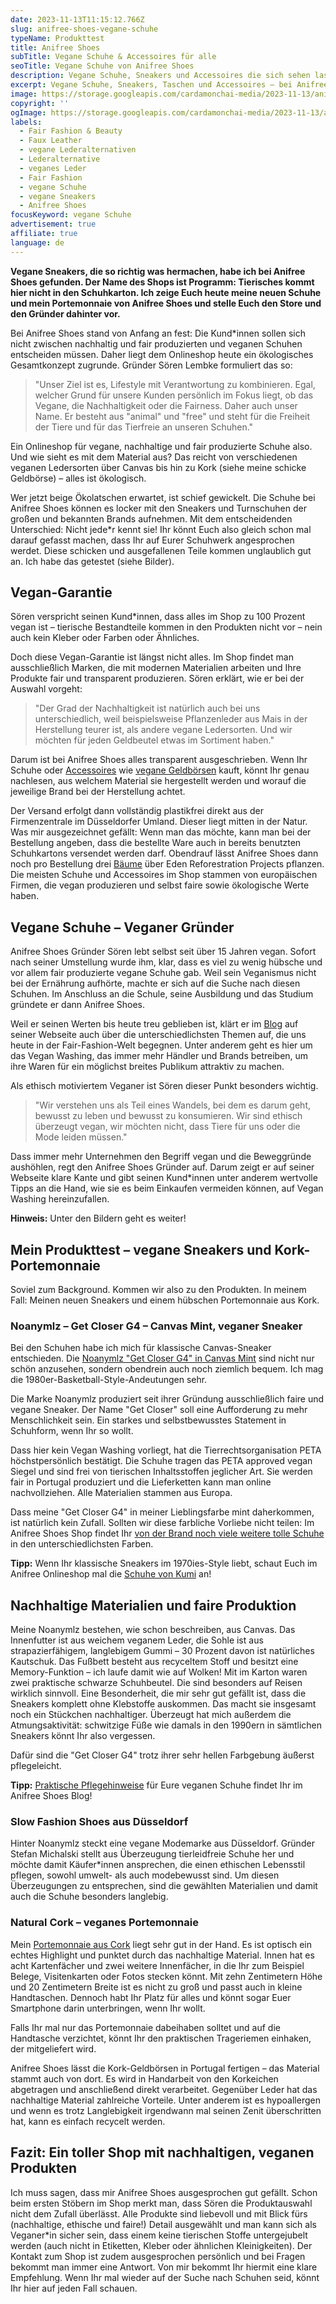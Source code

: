 ```yaml
---
date: 2023-11-13T11:15:12.766Z
slug: anifree-shoes-vegane-schuhe
typeName: Produkttest
title: Anifree Shoes
subTitle: Vegane Schuhe & Accessoires für alle
seoTitle: Vegane Schuhe von Anifree Shoes
description: Vegane Schuhe, Sneakers und Accessoires die sich sehen lassen können und das auch noch in nachhaltig? Hier bekommt Ihr alle Infos über den Anifree Shoes Shop.
excerpt: Vegane Schuhe, Sneakers, Taschen und Accessoires – bei Anifree Shoes aus Düsseldorf gibt es das alles auch mit einem echten Nachhaltigkeitsapekt und garantiert ohne Vegan Washing. Ich stelle Euch das Unternehmen und den Gründer dahinter vor.
image: https://storage.googleapis.com/cardamonchai-media/2023-11-13/anifree-shoes-18-jpg-imagine-080808_6e6763_2048_1536/640.webp
copyright: ''
ogImage: https://storage.googleapis.com/cardamonchai-media/2023-11-13/anifree-shoes-og-jpg-imagine-080808_716c69_1200_628/640.webp
labels:
  - Fair Fashion & Beauty
  - Faux Leather
  - vegane Lederalternativen
  - Lederalternative
  - veganes Leder
  - Fair Fashion
  - vegane Schuhe
  - vegane Sneakers
  - Anifree Shoes
focusKeyword: vegane Schuhe
advertisement: true
affiliate: true
language: de
---
```


**Vegane Sneakers, die so richtig was hermachen, habe ich bei Anifree Shoes gefunden. Der Name des Shops ist Programm: Tierisches kommt hier nicht in den Schuhkarton. Ich zeige Euch heute meine neuen Schuhe und mein Portemonnaie von Anifree Shoes und stelle Euch den Store und den Gründer dahinter vor.**

Bei Anifree Shoes stand von Anfang an fest: Die Kund\*innen sollen sich nicht zwischen nachhaltig und fair produzierten und veganen Schuhen entscheiden müssen. Daher liegt dem Onlineshop heute ein ökologisches Gesamtkonzept zugrunde. Gründer Sören Lembke formuliert das so:

> "Unser Ziel ist es, Lifestyle mit Verantwortung zu kombinieren. Egal, welcher Grund für unsere Kunden persönlich im Fokus liegt, ob das Vegane, die Nachhaltigkeit oder die Fairness. Daher auch unser Name. Er besteht aus "animal" und "free" und steht für die Freiheit der Tiere und für das Tierfreie an unseren Schuhen."

Ein Onlineshop für vegane, nachhaltige und fair produzierte Schuhe also. Und wie sieht es mit dem Material aus? Das reicht von verschiedenen veganen Ledersorten über Canvas bis hin zu Kork (siehe meine schicke Geldbörse) – alles ist ökologisch.

Wer jetzt beige Ökolatschen erwartet, ist schief gewickelt. Die Schuhe bei Anifree Shoes können es locker mit den Sneakers und Turnschuhen der großen und bekannten Brands aufnehmen. Mit dem entscheidenden Unterschied: Nicht jede\*r kennt sie! Ihr könnt Euch also gleich schon mal darauf gefasst machen, dass Ihr auf Eurer Schuhwerk angesprochen werdet. Diese schicken und ausgefallenen Teile kommen unglaublich gut an. Ich habe das getestet (siehe Bilder).

## Vegan-Garantie

Sören verspricht seinen Kund\*innen, dass alles im Shop zu 100 Prozent vegan ist – tierische Bestandteile kommen in den Produkten nicht vor – nein auch kein Kleber oder Farben oder Ähnliches.

Doch diese Vegan-Garantie ist längst nicht alles. Im Shop findet man ausschließlich Marken, die mit modernen Materialien arbeiten und Ihre Produkte fair und transparent produzieren. Sören erklärt, wie er bei der Auswahl vorgeht:

> "Der Grad der Nachhaltigkeit ist natürlich auch bei uns unterschiedlich, weil beispielsweise Pflanzenleder aus Mais in der Herstellung teurer ist, als andere vegane Ledersorten. Und wir möchten für jeden Geldbeutel etwas im Sortiment haben."

Darum ist bei Anifree Shoes alles transparent ausgeschrieben. Wenn Ihr Schuhe oder [Accessoires](https://tidd.ly/3QzsbFf) wie [vegane Geldbörsen](https://tidd.ly/3FXplFm) kauft, könnt Ihr genau nachlesen, aus welchem Material sie hergestellt werden und worauf die jeweilige Brand bei der Herstellung achtet.

Der Versand erfolgt dann vollständig plastikfrei direkt aus der Firmenzentrale im Düsseldorfer Umland. Dieser liegt mitten in der Natur. Was mir ausgezeichnet gefällt: Wenn man das möchte, kann man bei der Bestellung angeben, dass die bestellte Ware auch in bereits benutzten Schuhkartons versendet werden darf. Obendrauf lässt Anifree Shoes dann noch pro Bestellung drei [Bäume](https://tidd.ly/3QW1dZW) über Eden Reforestration Projects pflanzen. Die meisten Schuhe und Accessoires im Shop stammen von europäischen Firmen, die vegan produzieren und selbst faire sowie ökologische Werte haben.

## Vegane Schuhe – Veganer Gründer

Anifree Shoes Gründer Sören lebt selbst seit über 15 Jahren vegan. Sofort nach seiner Umstellung wurde ihm, klar, dass es viel zu wenig hübsche und vor allem fair produzierte vegane Schuhe gab. Weil sein Veganismus nicht bei der Ernährung aufhörte, machte er sich auf die Suche nach diesen Schuhen. Im Anschluss an die Schule, seine Ausbildung und das Studium gründete er dann Anifree Shoes.

Weil er seinen Werten bis heute treu geblieben ist, klärt er im [Blog](https://tidd.ly/3SCiCIg) auf seiner Webseite auch über die unterschiedlichsten Themen auf, die uns heute in der Fair-Fashion-Welt begegnen. Unter anderem geht es hier um das Vegan Washing, das immer mehr Händler und Brands betreiben, um ihre Waren für ein möglichst breites Publikum attraktiv zu machen.

Als ethisch motiviertem Veganer ist Sören dieser Punkt besonders wichtig.

> "Wir verstehen uns als Teil eines Wandels, bei dem es darum geht, bewusst zu leben und bewusst zu konsumieren. Wir sind ethisch überzeugt vegan, wir möchten nicht, dass Tiere für uns oder die Mode leiden müssen."

Dass immer mehr Unternehmen den Begriff vegan und die Beweggründe aushöhlen, regt den Anifree Shoes Gründer auf. Darum zeigt er auf seiner Webseite klare Kante und gibt seinen Kund\*innen unter anderem wertvolle Tipps an die Hand, wie sie es beim Einkaufen vermeiden können, auf Vegan Washing hereinzufallen.

**Hinweis:** Unter den Bildern geht es weiter!

<Gallery name="2023-11-anifree-shoes-1" />

## Mein Produkttest – vegane Sneakers und Kork-Portemonnaie

Soviel zum Background. Kommen wir also zu den Produkten. In meinem Fall: Meinen neuen Sneakers und einem hübschen Portemonnaie aus Kork.

### Noanymlz – Get Closer G4 – Canvas Mint, veganer Sneaker

Bei den Schuhen habe ich mich für klassische Canvas-Sneaker entschieden. Die [Noanymlz "Get Closer G4" in Canvas Mint](https://tidd.ly/3SGj2gO) sind nicht nur schön anzusehen, sondern obendrein auch noch ziemlich bequem. Ich mag die 1980er-Basketball-Style-Andeutungen sehr.

Die Marke Noanymlz produziert seit ihrer Gründung ausschließlich faire und vegane Sneaker. Der Name "Get Closer" soll eine Aufforderung zu mehr Menschlichkeit sein. Ein starkes und selbstbewusstes Statement in Schuhform, wenn Ihr so wollt.

Dass hier kein Vegan Washing vorliegt, hat die Tierrechtsorganisation PETA höchstpersönlich bestätigt. Die Schuhe tragen das PETA approved vegan Siegel und sind frei von tierischen Inhaltsstoffen jeglicher Art. Sie werden fair in Portugal produziert und die Lieferketten kann man online nachvollziehen. Alle Materialien stammen aus Europa.

Dass meine "Get Closer G4" in meiner Lieblingsfarbe mint daherkommen, ist natürlich kein Zufall. Sollten wir diese farbliche Vorliebe nicht teilen: Im Anifree Shoes Shop findet Ihr [von der Brand noch viele weitere tolle Schuhe](https://tidd.ly/3MHZ6GK) in den unterschiedlichsten Farben.

**Tipp:** Wenn Ihr klassische Sneakers im 1970ies-Style liebt, schaut Euch im Anifree Onlineshop mal die [Schuhe von Kumi](https://tidd.ly/3sFrcvf) an!

## Nachhaltige Materialien und faire Produktion

Meine Noanymlz bestehen, wie schon beschreiben, aus Canvas. Das Innenfutter ist aus weichem veganem Leder, die Sohle ist aus strapazierfähigem, langlebigem Gummi – 30 Prozent davon ist natürliches Kautschuk. Das Fußbett besteht aus recyceltem Stoff und besitzt eine Memory-Funktion – ich laufe damit wie auf Wolken! Mit im Karton waren zwei praktische schwarze Schuhbeutel. Die sind besonders auf Reisen wirklich sinnvoll. Eine Besonderheit, die mir sehr gut gefällt ist, dass die Sneakers komplett ohne Klebstoffe auskommen. Das macht sie insgesamt noch ein Stückchen nachhaltiger. Überzeugt hat mich außerdem die Atmungsaktivität: schwitzige Füße wie damals in den 1990ern in sämtlichen Sneakers könnt Ihr also vergessen.

Dafür sind die "Get Closer G4" trotz ihrer sehr hellen Farbgebung äußerst pflegeleicht.

**Tipp:** [Praktische Pflegehinweise](https://tidd.ly/3MERswG) für Eure veganen Schuhe findet Ihr im Anifree Shoes Blog!

### Slow Fashion Shoes aus Düsseldorf

Hinter Noanymlz steckt eine vegane Modemarke aus Düsseldorf. Gründer Stefan Michalski stellt aus Überzeugung tierleidfreie Schuhe her und möchte damit Käufer\*innen ansprechen, die einen ethischen Lebensstil pflegen, sowohl umwelt- als auch modebewusst sind. Um diesen Überzeugungen zu entsprechen, sind die gewählten Materialien und damit auch die Schuhe besonders langlebig.

### Natural Cork – veganes Portemonnaie

Mein [Portemonnaie aus Cork](https://tidd.ly/467ppg9) liegt sehr gut in der Hand. Es ist optisch ein echtes Highlight und punktet durch das nachhaltige Material. Innen hat es acht Kartenfächer und zwei weitere Innenfächer, in die Ihr zum Beispiel Belege, Visitenkarten oder Fotos stecken könnt. Mit zehn Zentimetern Höhe und 20 Zentimetern Breite ist es nicht zu groß und passt auch in kleine Handtaschen. Dennoch habt Ihr Platz für alles und könnt sogar Euer Smartphone darin unterbringen, wenn Ihr wollt.

Falls Ihr mal nur das Portemonnaie dabeihaben solltet und auf die Handtasche verzichtet, könnt Ihr den praktischen Trageriemen einhaken, der mitgeliefert wird.

Anifree Shoes lässt die Kork-Geldbörsen in Portugal fertigen – das Material stammt auch von dort. Es wird in Handarbeit von den Korkeichen abgetragen und anschließend direkt verarbeitet. Gegenüber Leder hat das nachhaltige Material zahlreiche Vorteile. Unter anderem ist es hypoallergen und wenn es trotz Langlebigkeit irgendwann mal seinen Zenit überschritten hat, kann es einfach recycelt werden.

## Fazit: Ein toller Shop mit nachhaltigen, veganen Produkten

Ich muss sagen, dass mir Anifree Shoes ausgesprochen gut gefällt. Schon beim ersten Stöbern im Shop merkt man, dass Sören die Produktauswahl nicht dem Zufall überlässt. Alle Produkte sind liebevoll und mit Blick fürs (nachhaltige, ethische und faire!) Detail ausgewählt und man kann sich als Veganer\*in sicher sein, dass einem keine tierischen Stoffe untergejubelt werden (auch nicht in Etiketten, Kleber oder ähnlichen Kleinigkeiten). Der Kontakt zum Shop ist zudem ausgesprochen persönlich und bei Fragen bekommt man immer eine Antwort. Von mir bekommt Ihr hiermit eine klare Empfehlung. Wenn Ihr mal wieder auf der Suche nach Schuhen seid, könnt Ihr hier auf jeden Fall schauen.

<Gallery name="2023-11-anifree-shoes-2" />
